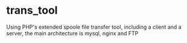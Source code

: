 # trans_tool
Using PHP's extended spoole file transfer tool, including a client and a server, the main architecture is mysql, nginx and FTP
